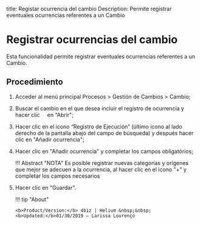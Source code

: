 title: Registar ocurrencia del cambio
Description: Permite registrar eventuales ocurrencias referentes a un Cambio
# Registrar ocurrencias del cambio

Esta funcionalidad permite registrar eventuales ocurrencias referentes a un Cambio.

Procedimiento
------------

1.  Acceder al menú principal Procesos \>
    Gestión de Cambios \> Cambio;

2.  Buscar el cambio en el que desea incluir el registro de ocurrencia y hacer clic
    en "Abrir";

3.  Hacer clic en el icono “Registro de Ejecución” (último icono al lado derecho de la pantalla abajo del campo de búsqueda) y después         hacer clic en "Añadir ocurrencia";

4.  Hacer clic en "Añadir ocurrencia" y completar los campos obligatórios;

    !!! Abstract "NOTA"
        Es posible registrar nuevas categorías y orígenes que mejor se adecuen a la
        ocurrencia, al hacer clic en el icono "+" y completar los campos necesarios

5.  Hacer clic en "Guardar".

    !!! tip "About"

        <b>Product/Version:</b> 4biz | Helium &nbsp;&nbsp;
        <b>Updated:</b>01/30/2019 – Larissa Lourenço


